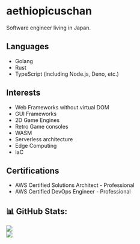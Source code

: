 # aethiopicuschan

Software engineer living in Japan.

## Languages

- Golang
- Rust
- TypeScript (including Node.js, Deno, etc.)

## Interests

- Web Frameworks without virtual DOM
- GUI Frameworks
- 2D Game Engines
- Retro Game consoles
- WASM
- Serverless architecture
- Edge Computing
- IaC

## Certifications

- AWS Certified Solutions Architect - Professional
- AWS Certified DevOps Engineer - Professional

## 📊 GitHub Stats:
![](https://github-readme-stats.vercel.app/api?username=aethiopicuschan&theme=nord&hide_border=false&include_all_commits=false&count_private=true)<br/>
![](https://github-readme-stats.vercel.app/api/top-langs/?username=aethiopicuschan&theme=nord&hide_border=false&include_all_commits=false&count_private=true&layout=compact)

